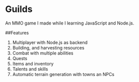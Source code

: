 Guilds
======

An MMO game I made while I learning JavaScript and Node.js.

##Features

1. Multiplayer with Node.js as backend
2. Building, and harvesting resources
3. Combat with multiple abilities
4. Quests
5. Items and inventory
6. Talents and skills
7. Automatic terrain generation with towns an NPCs
